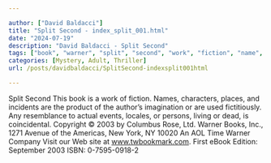 ```yaml
---

author: ["David Baldacci"]
title: "Split Second - index_split_001.html"
date: "2024-07-19"
description: "David Baldacci - Split Second"
tags: ["book", "warner", "split", "second", "work", "fiction", "name", "character", "place", "incident", "product", "author", "imagination", "used", "fictitiously", "resemblance", "actual", "event", "locale", "person", "living", "dead", "coincidental", "copyright", "columbus"]
categories: [Mystery, Adult, Thriller]
url: /posts/davidbaldacci/SplitSecond-indexsplit001html

---
```



Split Second
This book is a work of fiction. Names, characters, places, and incidents are the product of the author’s imagination or are used fictitiously. Any resemblance to actual events, locales, or persons, living or dead, is coincidental.
Copyright © 2003 by Columbus Rose, Ltd.
Warner Books, Inc.,
		1271 Avenue of the Americas,
		New York, NY 10020
An AOL Time Warner Company
Visit our Web site at www.twbookmark.com.
First eBook Edition: September 2003
ISBN:  0-7595-0918-2 
